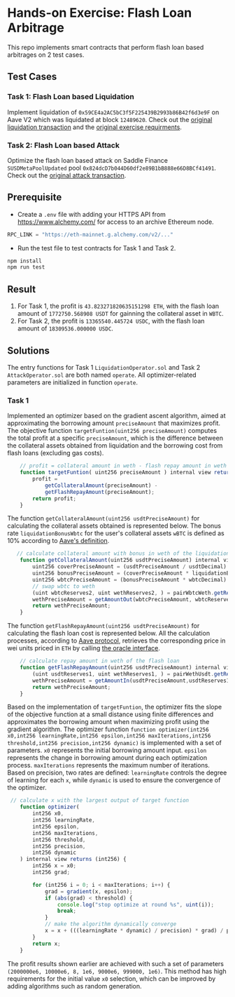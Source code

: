 # Hands-on Exercise: Flash Loan Arbitrage

This repo implements smart contracts that perform flash loan based arbitrages on 2 test cases.

## Test Cases

### Task 1: Flash Loan based Liquidation
Implement liquidation of `0x59CE4a2AC5bC3f5F225439B2993b86B42f6d3e9F` on Aave V2 which was liquidated at block `12489620`. Check out the [original liquidation transaction](https://etherscan.io/tx/0xac7df37a43fab1b130318bbb761861b8357650db2e2c6493b73d6da3d9581077) and the [original exercise requirments](https://github.com/KaihuaQin/defi-mooc-lab2).

### Task 2: Flash Loan based Attack
Optimize the flash loan based attack on Saddle Finance `SUSDMetaPoolUpdated` pool `0x824dcD7b044D60df2e89B1bB888e66D8BCf41491`. Check out the [original attack transaction](https://etherscan.io/tx/0x2b023d65485c4bb68d781960c2196588d03b871dc9eb1c054f596b7ca6f7da56).

## Prerequisite
- Create a `.env` file with adding your HTTPS API from https://www.alchemy.com/ for access to an archive Ethereum node.

```javascript
RPC_LINK = "https://eth-mainnet.g.alchemy.com/v2/..."
```

- Run the test file to test contracts for Task 1 and Task 2.

```javascript
npm install
npm run test
```

## Result
1. For Task 1, the profit is `43.823271820635151298 ETH`, with the flash loan amount of `1772750.568908 USDT` for gainning the collateral asset in `WBTC`.
2. For Task 2, the profit is `13365540.445724 USDC`, with the flash loan amount of `18309536.000000 USDC`.

## Solutions

The entry functions for Task 1 `LiquidationOperator.sol` and Task 2 `AttackOperator.sol` are both named `operate`. All optimizer-related parameters are initialized in function `operate`.

### Task 1

Implemented an optimizer based on the gradient ascent algorithm, aimed at approximating the borrowing amount `preciseAmount` that maximizes profit. The objective function `targetFuntion(uint256 preciseAmount)` computes the total profit at a specific `preciseAmount`, which is the difference between the collateral assets obtained from liquidation and the borrowing cost from flash loans (excluding gas costs). 

```javascript
    // profit = collateral amount in weth - flash repay amount in weth
    function targetFuntion( uint256 preciseAmount ) internal view returns (uint256 profit) {
        profit =
            getCollateralAmount(preciseAmount) -
            getFlashRepayAmount(preciseAmount);
        return profit;
    }
```
The function `getCollateralAmount(uint256 usdtPreciseAmount)` for calculating the collateral assets obtained is represented below. The bonus rate `liquidationBonusWbtc` for the user's collateral assets `wBTC` is defined as 10% according to [Aave's definition](https://github.com/aave/protocol-v2/blob/ce53c4a8c8620125063168620eba0a8a92854eb8/markets/amm/reservesConfigs.ts#L26). 

```javascript
   // calculate collateral amount with bonus in weth of the liquidation
    function getCollateralAmount(uint256 usdtPreciseAmount) internal view returns (uint256 wethPreciseAmount) {
        uint256 coverPreciseAmount = (usdtPreciseAmount / usdtDecimal) * usdtPrice;
        uint256 bonusPreciseAmount = (coverPreciseAmount * liquidationBonusWbtc) / liquidationPrecise;
        uint256 wbtcPreciseAmount = (bonusPreciseAmount * wbtcDecimal) / wbtcPrice;
        // swap wbtc to weth
        (uint wbtcReserves2, uint wethReserves2, ) = pairWbtcWeth.getReserves();
        wethPreciseAmount = getAmountOut(wbtcPreciseAmount, wbtcReserves2, wethReserves2);
        return wethPreciseAmount;
    }
```
The function `getFlashRepayAmount(uint256 usdtPreciseAmount)` for calculating the flash loan cost is represented below. All the calculation processes, according to [Aave protocol](https://docs.aave.com/developers/v/2.0/guides/liquidations#id-0.-prerequisites), retrieves the corresponding price in wei units priced in `ETH` by calling [the oracle interface](https://docs.aave.com/developers/v/2.0/the-core-protocol/price-oracle/ipriceoracle).

```javascript
    // calculate repay amount in weth of the flash loan
    function getFlashRepayAmount(uint256 usdtPreciseAmount) internal view returns (uint256 wethPreciseAmount) {
        (uint usdtReserves1, uint wethReserves1, ) = pairWethUsdt.getReserves();
        wethPreciseAmount = getAmountIn(usdtPreciseAmount,usdtReserves1,wethReserves1);
        return wethPreciseAmount;
    }
```

Based on the implementation of `targetFuntion`, the optimizer fits the slope of the objective function at a small distance using finite differences and approximates the borrowing amount when maximizing profit using the gradient algorithm. The optimizer function `function optimizer(int256 x0,int256 learningRate,int256 epsilon,int256 maxIterations,int256 threshold,int256 precision,int256 dynamic)` is implemented with a set of parameters. `x0` represents the initial borrowing amount input. `epsilon` represents the change in borrowing amount during each optimization process. `maxIterations` represents the maximum number of iterations. Based on precision, two rates are defined: `learningRate` controls the degree of learning for each `x`, while `dynamic` is used to ensure the convergence of the optimizer. 

```javascript
 // calculate x with the largest output of target function
    function optimizer(
        int256 x0,
        int256 learningRate,
        int256 epsilon,
        int256 maxIterations,
        int256 threshold,
        int256 precision,
        int256 dynamic
    ) internal view returns (int256) {
        int256 x = x0;
        int256 grad;

        for (int256 i = 0; i < maxIterations; i++) {
            grad = gradient(x, epsilon);
            if (abs(grad) < threshold) {
                console.log("stop optimize at round %s", uint(i));
                break;
            }
            // make the algorithm dynamically converge
            x = x + (((learningRate * dynamic) / precision) * grad) / precision;
        }
        return x;
    }
```

The profit results shown earlier are achieved with such a set of parameters `(2000000e6, 10000e6, 8, 1e6, 9000e6, 999000, 1e6)`. This method has high requirements for the initial value `x0` selection, which can be improved by adding algorithms such as random generation.
